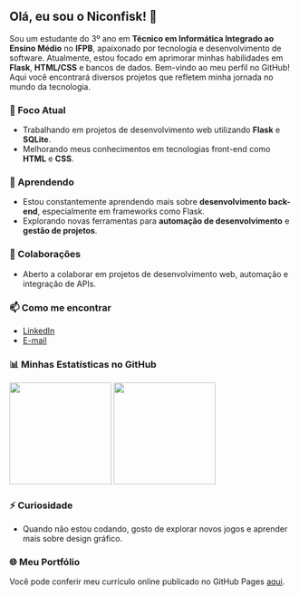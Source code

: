 ## Olá, eu sou o Niconfisk! 👋

Sou um estudante do 3º ano em **Técnico em Informática Integrado ao Ensino Médio** no **IFPB**, apaixonado por tecnologia e desenvolvimento de software. Atualmente, estou focado em aprimorar minhas habilidades em **Flask**, **HTML/CSS** e bancos de dados. Bem-vindo ao meu perfil no GitHub! Aqui você encontrará diversos projetos que refletem minha jornada no mundo da tecnologia.

### 🔭 Foco Atual
- Trabalhando em projetos de desenvolvimento web utilizando **Flask** e **SQLite**.
- Melhorando meus conhecimentos em tecnologias front-end como **HTML** e **CSS**.

### 🌱 Aprendendo
- Estou constantemente aprendendo mais sobre **desenvolvimento back-end**, especialmente em frameworks como Flask.
- Explorando novas ferramentas para **automação de desenvolvimento** e **gestão de projetos**.

### 👯 Colaborações
- Aberto a colaborar em projetos de desenvolvimento web, automação e integração de APIs.

### 📫 Como me encontrar
- [LinkedIn](www.linkedin.com/in/nicolas-tavaress)
- [E-mail](mailto:nicolas.emidio@academico.ifpb.edu.br)

### 📊 Minhas Estatísticas no GitHub

<img height="180em" src="https://github-readme-stats.vercel.app/api?username=NICONFISK&show_icons=true&theme=dracula&include_all_commits=true&count_private=true"/>

<img height="180em" src="https://github-readme-stats-eight-theta.vercel.app/api/top-langs/?username=Niconfisk&layout=compact&langs_count=8&theme=algolia"/>

### ⚡ Curiosidade
- Quando não estou codando, gosto de explorar novos jogos e aprender mais sobre design gráfico.

### 🌐 Meu Portfólio
Você pode conferir meu currículo online publicado no GitHub Pages [aqui](https://github.com/Niconfisk/Curriculo).
